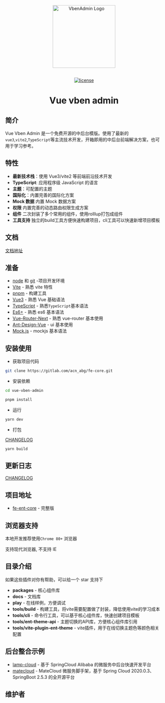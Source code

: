 <div align="center"> <a href="https://github.com/anncwb/vue-vben-admin"> <img alt="VbenAdmin Logo" width="200" height="200" src="https://anncwb.github.io/anncwb/images/logo.png"> </a> <br> <br>

[![license](https://img.shields.io/github/license/anncwb/vue-vben-admin.svg)](LICENSE)

<h1>Vue vben admin</h1>
</div>

## 简介

Vue Vben Admin 是一个免费开源的中后台模版。使用了最新的`vue3`,`vite2`,`TypeScript`等主流技术开发，开箱即用的中后台前端解决方案，也可用于学习参考。

## 特性

- **最新技术栈**：使用 Vue3/vite2 等前端前沿技术开发
- **TypeScript**: 应用程序级 JavaScript 的语言
- **主题**：可配置的主题
- **国际化**：内置完善的国际化方案
- **Mock 数据** 内置 Mock 数据方案
- **权限** 内置完善的动态路由权限生成方案
- **组件** 二次封装了多个常用的组件，使用rolllup打包成组件
- **工具支持** 独立的build工具方便快速构建项目，cli工具可以快速新增项目模板

## 文档

[文档地址](https://vvbin.cn/doc-next/)

## 准备

- [node](http://nodejs.org/) 和 [git](https://git-scm.com/) -项目开发环境
- [Vite](https://vitejs.dev/) - 熟悉 vite 特性
- [pnpm](https://www.pnpm.cn/) - 构建工具
- [Vue3](https://v3.vuejs.org/) - 熟悉 Vue 基础语法
- [TypeScript](https://www.typescriptlang.org/) - 熟悉`TypeScript`基本语法
- [Es6+](http://es6.ruanyifeng.com/) - 熟悉 es6 基本语法
- [Vue-Router-Next](https://next.router.vuejs.org/) - 熟悉 vue-router 基本使用
- [Ant-Design-Vue](https://2x.antdv.com/docs/vue/introduce-cn/) - ui 基本使用
- [Mock.js](https://github.com/nuysoft/Mock) - mockjs 基本语法

## 安装使用

- 获取项目代码

```bash
git clone https://gitlab.com/acn_abg/fe-core.git
```

- 安装依赖

```bash
cd vue-vben-admin

pnpm install

```

- 运行

```bash
yarn dev
```

- 打包

[CHANGELOG](./PUBLISH.md)
```bash
yarn build
```

## 更新日志

[CHANGELOG](./CHANGELOG.zh_CN.md)

## 项目地址

- [fe-ent-core](https://gitlab.com/acn_abg/fe-core.git) - 完整版

## 浏览器支持

本地开发推荐使用`Chrome 80+` 浏览器

支持现代浏览器, 不支持 IE

## 目录介绍

如果这些插件对你有帮助，可以给一个 star 支持下

- **packages** - 核心组件库
- **docs** - 文档库
- **play** - 在线样例，方便调试
- **tools/build** - 构建工具，将vite需要配置做了封装，降低使用vite的学习成本
- **tools/cli** - 命令行工具，可以基于核心组件库，快速创建项目模板
- **tools/ent-theme-api** - 主题切换的API库，方便核心组件库引用
- **tools/vite-plugin-ent-theme** - vite插件，用于在线切换主题色等颜色相关配置

## 后台整合示例

- [lamp-cloud](https://github.com/zuihou/lamp-cloud) - 基于 SpringCloud Alibaba 的微服务中后台快速开发平台
- [matecloud](https://github.com/matevip/matecloud) - MateCloud 微服务脚手架，基于 Spring Cloud 2020.0.3、SpringBoot 2.5.3 的全开源平台

## 维护者
